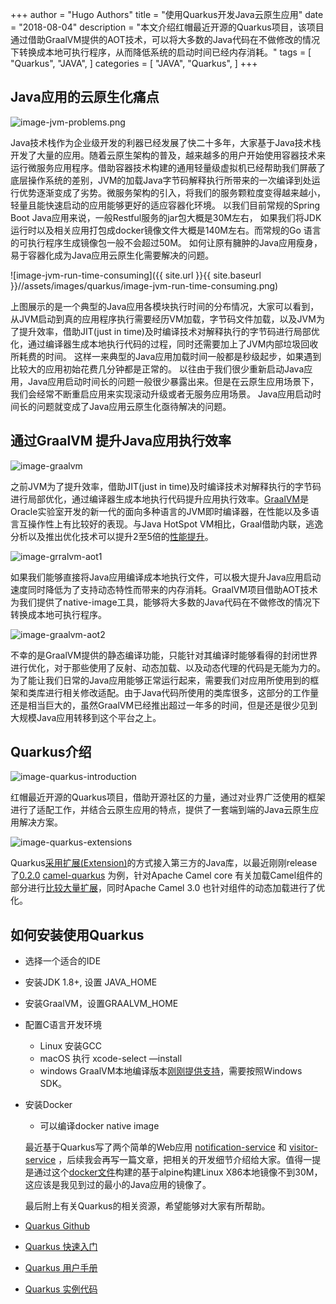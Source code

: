 +++
author = "Hugo Authors"
title = "使用Quarkus开发Java云原生应用"
date = "2018-08-04"
description = "本文介绍红帽最近开源的Quarkus项目，该项目通过借助GraalVM提供的AOT技术，可以将大多数的Java代码在不做修改的情况下转换成本地可执行程序，从而降低系统的启动时间已经内存消耗。"
tags = [
    "Quarkus",
    "JAVA", 
]
categories = [
    "JAVA",
    "Quarkus",
]
+++


## Java应用的云原生化痛点

![image-jvm-problems.png](/images/quarkus/image-jvm-problems.png)

Java技术栈作为企业级开发的利器已经发展了快二十多年，大家基于Java技术栈开发了大量的应用。随着云原生架构的普及，越来越多的用户开始使用容器技术来运行微服务应用程序。借助容器技术构建的通用轻量级虚拟机已经帮助我们屏蔽了底层操作系统的差别，JVM的加载Java字节码解释执行所带来的一次编译到处运行优势逐渐变成了劣势。微服务架构的引入，将我们的服务颗粒度变得越来越小，轻量且能快速启动的应用能够更好的适应容器化环境。 以我们目前常规的Spring Boot Java应用来说，一般Restful服务的jar包大概是30M左右， 如果我们将JDK运行时以及相关应用打包成docker镜像文件大概是140M左右。而常规的Go 语言的可执行程序生成镜像包一般不会超过50M。  如何让原有臃肿的Java应用瘦身，易于容器化成为Java应用云原生化需要解决的问题。

![image-jvm-run-time-consuming]({{ site.url }}{{ site.baseurl }}//assets/images/quarkus/image-jvm-run-time-consuming.png)

上图展示的是一个典型的Java应用各模块执行时间的分布情况，大家可以看到，从JVM启动到真的应用程序执行需要经历VM加载，字节码文件加载，以及JVM为了提升效率，借助JIT(just in time)及时编译技术对解释执行的字节码进行局部优化，通过编译器生成本地执行代码的过程，同时还需要加上了JVM内部垃圾回收所耗费的时间。 这样一来典型的Java应用加载时间一般都是秒级起步，如果遇到比较大的应用初始花费几分钟都是正常的。 以往由于我们很少重新启动Java应用，Java应用启动时间长的问题一般很少暴露出来。但是在云原生应用场景下，我们会经常不断重启应用来实现滚动升级或者无服务应用场景。 Java应用启动时间长的问题就变成了Java应用云原生化亟待解决的问题。

## 通过GraalVM 提升Java应用执行效率

![image-graalvm](/images/quarkus/image-graalvm.png)

之前JVM为了提升效率，借助JIT(just in time)及时编译技术对解释执行的字节码进行局部优化，通过编译器生成本地执行代码提升应用执行效率。[GraalVM](https://www.graalvm.org/)是Oracle实验室开发的新一代的面向多种语言的JVM即时编译器，在性能以及多语言互操作性上有比较好的表现。与Java HotSpot VM相比，Graal借助内联，逃逸分析以及推出优化技术可以提升2至5倍的[性能提升](https://medium.com/graalvm/stream-api-performance-with-graalvm-be6cfe7fbb52)。

![image-grralvm-aot1](/images/quarkus/image-graalvm-aot1.png)

 如果我们能够直接将Java应用编译成本地执行文件，可以极大提升Java应用启动速度同时降低为了支持动态特性而带来的内存消耗。GraalVM项目借助AOT技术为我们提供了native-image工具，能够将大多数的Java代码在不做修改的情况下转换成本地可执行程序。

 ![image-graalvm-aot2](/images/quarkus/image-graalvm-aot2.png)

不幸的是GraalVM提供的静态编译功能，只能针对其编译时能够看得的封闭世界进行优化，对于那些使用了反射、动态加载、以及动态代理的代码是无能为力的。为了能让我们日常的Java应用能够正常运行起来，需要我们对应用所使用到的框架和类库进行相关修改适配。由于Java代码所使用的类库很多，这部分的工作量还是相当巨大的，虽然GraalVM已经推出超过一年多的时间，但是还是很少见到大规模Java应用转移到这个平台之上。

## Quarkus介绍

![image-quarkus-introduction](/images/quarkus/image-quarkus-introduction.png)

红帽最近开源的Quarkus项目，借助开源社区的力量，通过对业界广泛使用的框架进行了适配工作，并结合云原生应用的特点，提供了一套端到端的Java云原生应用解决方案。

![image-quarkus-extensions](/images/quarkus/image-quarks-extensions.png)

Quarkus[采用扩展(Extension)](https://quarkus.io/guides/extension-authors-guide)的方式接入第三方的Java库，以最近刚刚release了[0.2.0](https://github.com/apache/camel-quarkus/releases/tag/0.0.2) [camel-quarkus](https://github.com/apache/camel-quarkus/) 为例，针对Apache Camel core 有关加载Camel组件的部分进行[比较大量扩展](https://github.com/apache/camel-quarkus/tree/master/extensions/core/runtime/src/main/java/org/apache/camel/quarkus/core/runtime)，同时Apache Camel 3.0 也针对组件的动态加载进行了优化。

## 如何安装使用Quarkus

- 选择一个适合的IDE

- 安装JDK 1.8+, 设置 JAVA_HOME

- 安装GraalVM，设置GRAALVM_HOME

- 配置C语言开发环境

  - Linux 安装GCC
  - macOS 执行 xcode-select —install
  - windows GraalVM本地编译版本[刚刚提供支持](https://dev.to/skhmt/creating-a-native-executable-in-windows-with-graalvm-3g7f)，需要按照Windows SDK。

- 安装Docker

  - 可以编译docker native image

  最近基于Quarkus写了两个简单的Web应用 [notification-service](https://github.com/WillemJiang/smart-park-demo/tree/master/notification-service) 和 [visitor-service](https://github.com/WillemJiang/smart-park-demo/tree/master/visitor-service) ，后续我会再写一篇文章，把相关的开发细节介绍给大家。值得一提是通过这个[docker文件](https://github.com/WillemJiang/smart-park-demo/blob/master/visitor-service/src/main/docker/Dockerfile.native)构建的基于alpine构建Linux X86本地镜像不到30M，这应该是我见到过的最小的Java应用的镜像了。

  最后附上有关Quarkus的相关资源，希望能够对大家有所帮助。

- [Quarkus Github](https://github.com/quarkusio)
- [Quarkus 快速入门](https://quarkus.io/get-started/)
- [Quarkus 用户手册](https://quarkus.io/guides/)
- [Quarkus 实例代码](https://github.com/quarkusio/quarkus-quickstarts)
